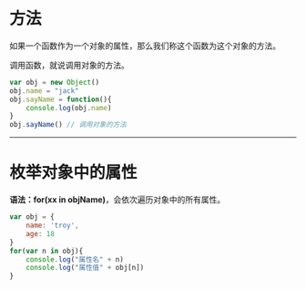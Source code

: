 # 方法

如果一个函数作为一个对象的属性，那么我们称这个函数为这个对象的方法。

调用函数，就说调用对象的方法。

```js
var obj = new Object()
obj.name = "jack"
obj.sayName = function(){
    console.log(obj.name)
}
obj.sayName() // 调用对象的方法
```

---

# 枚举对象中的属性

**语法：for(xx in objName)**，会依次遍历对象中的所有属性。

```js
var obj = {
    name: 'troy',
    age: 18
}
for(var n in obj){
    console.log("属性名" + n)
    console.log("属性值" + obj[n])
}
```
